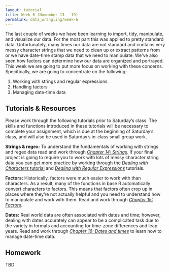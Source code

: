 ```yaml
---
layout: tutorial
title: Week 6 (November 13 - 19)
permalink: data_wrangling/week-6
---
```


The last couple of weeks we have been learning to import, tidy, manipulate, and visualize our data. For the most part this was applied to pretty standard data.  Unfortunately, many times our data are not standard and contains very messy character strings that we need to clean up or extract patterns from or we have date-time stamp data that we need to manipulate. We've also seen how factors can determine how our data are organized and portrayed. This week we are going to put more focus on working with these concerns.  Specifically, we are going to concentrate on the following:

1. Working with strings and regular expressions
2. Handling factors
3. Managing date-time data

## Tutorials & Resources

Please work through the following tutorials prior to Saturday’s class. The skills and functions introduced in these tutorials will be necessary to complete your assignment, which is due at the beginning of Saturday’s class, and will also be used in Saturday’s in-class small group work.

**Strings & regex:** To understand the fundamentals of working with strings and regex data read and work through [*Chapter 14: Strings*](http://r4ds.had.co.nz/strings.html).  If your final project is going to require you to work with lots of messy character string data you can get more practice by working through the [*Dealing with Characters* tutorial](http://uc-r.github.io/characters) and [*Dealing with Regular Expressions*](http://uc-r.github.io/regex) tutorials.

**Factors:**  Historically, factors were much easier to work with than characters. As a result, many of the functions in base R automatically convert characters to factors. This means that factors often crop up in places where they’re not actually helpful and you need to understand how to manipulate and work with them. Read and work through *[Chapter 15: Factors](http://r4ds.had.co.nz/factors.html)*. 

**Dates:**  Real world data are often associated with dates and time; however, dealing with dates accurately can appear to be a complicated task due to the variety in formats and accounting for time-zone differences and leap years. Read and work through [*Chapter 16: Dates and times*](http://r4ds.had.co.nz/dates-and-times.html) to learn how to manage date-time data.



## Homework

TBD
